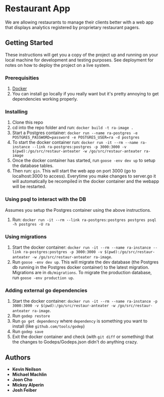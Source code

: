 # Restaurant App

We are allowing restaurants to manage their clients better with a web app that displays analytics registered by proprietary restaurant pagers.


## Getting Started

These instructions will get you a copy of the project up and running on your local machine for development and testing purposes. See deployment for notes on how to deploy the project on a live system.

### Prerequisities

1. [Docker](https://docs.docker.com/docker-for-mac/)
2.  You can install go locally if you really want but it's pretty annoying to get dependencies working properly.

### Installing

1. Clone this repo
2. cd into the repo folder and run: `docker build -t ra-image .`
3. Start a Postgres container: `docker run --name ra-postgres -e POSTGRES_PASSWORD=password -e POSTGRES_USER=ra -d postgres`
4. To start the docker container run: `docker run -it --rm --name ra-instance --link ra-postgres:postgres -p 3000:3000 -v $(pwd):/go/src/restaur-anteater -w /go/src/restaur-anteater ra-image`
5. Once the docker container has started, run `goose -env dev up` to setup the database tables.
6. Then run: `gin`. This will start the web app on port 3000 (go to localhost:3000 to access). Everytime you make changes to server.go it will automatically be recompiled in the docker container and the webapp will be restarted.

### Using psql to interact with the DB

Assumes you setup the Postgres container using the above instructions.

1. Run: `docker run -it --rm --link ra-postgres:postgres postgres psql -h postgres -U ra`

### Using migrations

1. Start the docker container: `docker run -it --rm --name ra-instance --link ra-postgres:postgres -p 3000:3000 -v $(pwd):/go/src/restaur-anteater -w /go/src/restaur-anteater ra-image`.
2. Run `goose -env dev up`. This will migrate the dev database (the Postgres db running in the Postgres docker container) to the latest migration. Migrations are in `db/migrations`. To migrate
the production database, run `goose -env production up`.

### Adding external go dependencies

1. Start the docker container: `docker run -it --rm --name ra-instance -p 3000:3000 -v $(pwd):/go/src/restaur-anteater -w /go/src/restaur-anteater ra-image`.
2. Run `godep restore`
3. Run `go get dependency` where `dependency` is something you want to install (like `github.com/tools/godep`)
4. Run `godep save`
5. Exit the docker container and check (with `git diff` or something) that the changes to Godeps/Godeps.json didn't do anything crazy.


## Authors

* **Kevin Neilson**
* **Michael Machlin**
* **Joon Cho**
* **Mickey Alperin**
* **Josh Feiber**
